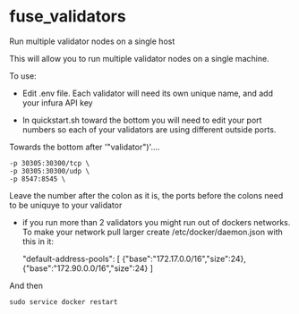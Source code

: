 # fuse_validators
Run multiple validator nodes on a single host


This will allow you to run multiple validator nodes on a single machine.

To use:
- Edit .env file. Each validator will need its own unique name, and add your infura API key

- In quickstart.sh toward the bottom you will need to edit your port numbers so each of your validators are using different outside ports.

Towards the bottom after '"validator")'....

    -p 30305:30300/tcp \
    -p 30305:30300/udp \
    -p 8547:8545 \

Leave the number after the colon as it is, the ports before the colons need to be uniquye to your validator


- if you run more than 2 validators you might run out of dockers networks. To make your network pull larger create /etc/docker/daemon.json with this in it:

    "default-address-pools":
    [
        {"base":"172.17.0.0/16","size":24},
        {"base":"172.90.0.0/16","size":24}
    ]
    
And then 

    sudo service docker restart

